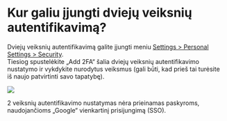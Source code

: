 # Kur galiu įjungti dviejų veiksnių autentifikavimą?

Dviejų veiksnių autentifikavimą galite įjungti meniu [Settings > Personal Settings > Security](https://app.request.finance/account/security). \
Tiesiog spustelėkite „Add 2FA“ šalia dviejų veiksnių autentifikavimo nustatymo ir vykdykite nurodytus veiksmus (gali būti, kad prieš tai turėsite iš naujo patvirtinti savo tapatybę).

[![](https://downloads.intercomcdn.com/i/o/mmdbekc3/1555091203/11b99a60dd0739a23d255c9130c8/Screenshot+2025-06-04+at+18_08_19.png?expires=1751479200\&signature=68cb03d8f6f60c44d6175ff358cbb185be26b7d8b42a7af8741f4b5a130570a0\&req=dSUiE8l3nINfWvMW3nq%2Bgf3gL5Qvr1pGp0SMsSLXUdBaK4N0YITxYbK%2BrOr7%0AdTlcVQFsM8FjYaZ5Sl8sMBAD5ZM%3D%0A)](https://downloads.intercomcdn.com/i/o/mmdbekc3/1555091203/11b99a60dd0739a23d255c9130c8/Screenshot+2025-06-04+at+18_08_19.png?expires=1751479200\&signature=68cb03d8f6f60c44d6175ff358cbb185be26b7d8b42a7af8741f4b5a130570a0\&req=dSUiE8l3nINfWvMW3nq%2Bgf3gL5Qvr1pGp0SMsSLXUdBaK4N0YITxYbK%2BrOr7%0AdTlcVQFsM8FjYaZ5Sl8sMBAD5ZM%3D%0A)

2 veiksnių autentifikavimo nustatymas nėra prieinamas paskyroms, naudojančioms „Google“ vienkartinį prisijungimą (SSO).
